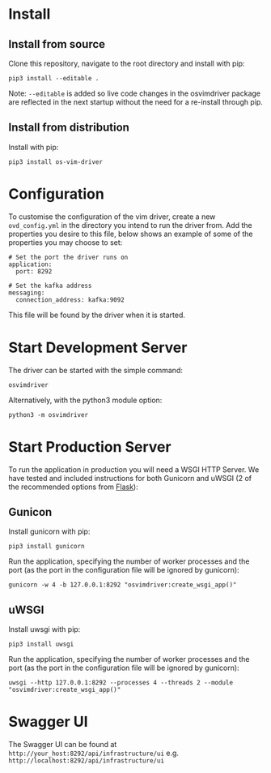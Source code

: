 # Install

## Install from source

Clone this repository, navigate to the root directory and install with pip:

```
pip3 install --editable .
```

Note: `--editable` is added so live code changes in the osvimdriver package are reflected in the next startup without the need for a re-install through pip.

## Install from distribution

Install with pip:

```
pip3 install os-vim-driver
```

# Configuration

To customise the configuration of the vim driver, create a new `ovd_config.yml` in the directory you intend to run the driver from. Add the properties you desire to this file, below shows an example of some of the properties you may choose to set:

```
# Set the port the driver runs on
application:
  port: 8292

# Set the kafka address
messaging:
  connection_address: kafka:9092
```

This file will be found by the driver when it is started.

# Start Development Server

The driver can be started with the simple command:

```
osvimdriver
```

Alternatively, with the python3 module option:

```
python3 -m osvimdriver
```

# Start Production Server

To run the application in production you will need a WSGI HTTP Server. We have tested and included instructions for both Gunicorn and uWSGI (2 of the recommended options from [Flask](https://flask.palletsprojects.com/en/1.1.x/deploying/wsgi-standalone/)):

## Gunicon

Install gunicorn with pip:

```
pip3 install gunicorn
```

Run the application, specifying the number of worker processes and the port (as the port in the configuration file will be ignored by gunicorn):

```
gunicorn -w 4 -b 127.0.0.1:8292 "osvimdriver:create_wsgi_app()"
```

## uWSGI

Install uwsgi with pip:

```
pip3 install uwsgi
```

Run the application, specifying the number of worker processes and the port (as the port in the configuration file will be ignored by gunicorn):

```
uwsgi --http 127.0.0.1:8292 --processes 4 --threads 2 --module "osvimdriver:create_wsgi_app()"
```

# Swagger UI

The Swagger UI can be found at `http://your_host:8292/api/infrastructure/ui` e.g. `http://localhost:8292/api/infrastructure/ui`
